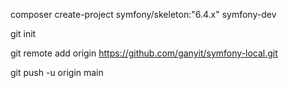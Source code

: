 composer create-project symfony/skeleton:"6.4.x" symfony-dev

git init

git remote add origin https://github.com/ganyit/symfony-local.git

git push -u origin main
